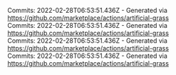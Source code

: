 Commits: 2022-02-28T06:53:51.436Z - Generated via https://github.com/marketplace/actions/artificial-grass
<br>
Commits: 2022-02-28T06:53:51.436Z - Generated via https://github.com/marketplace/actions/artificial-grass
<br>
Commits: 2022-02-28T06:53:51.436Z - Generated via https://github.com/marketplace/actions/artificial-grass
<br>
Commits: 2022-02-28T06:53:51.436Z - Generated via https://github.com/marketplace/actions/artificial-grass
<br>
